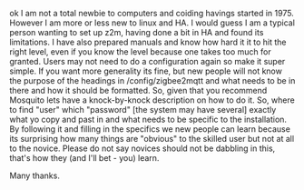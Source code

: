 ok I am not a total newbie to computers and coiding havings started in 1975.
However I am more or less new to linux and HA.
I would guess I am a typical person wanting to set up z2m, having done a bit in HA and found its limitations.
I have also prepared manuals and know how hard it it to hit the right level, even if you know the level because one  takes too much for granted.
Users may not need to do a configuration again so make it super simple. If you want more generality its fine, but new people will not know the purpose of the headings in /config/zigbee2mqtt and what needs to be in there and how it should be formatted.
So, given that you recommend Mosquito lets have a knock-by-knock description on how to do it.
So, where to find "user" which "password" [the system may have several] exactly what yo copy and past in and what needs to be specific to the installation.
By following it and filling in the specifics we new people can learn because its surprising how many things are "obvious" to the skilled user but not at all to the novice.
Please do not say novices should not be dabbling in this, that's how they (and I'll bet - you) learn.

Many thanks.

